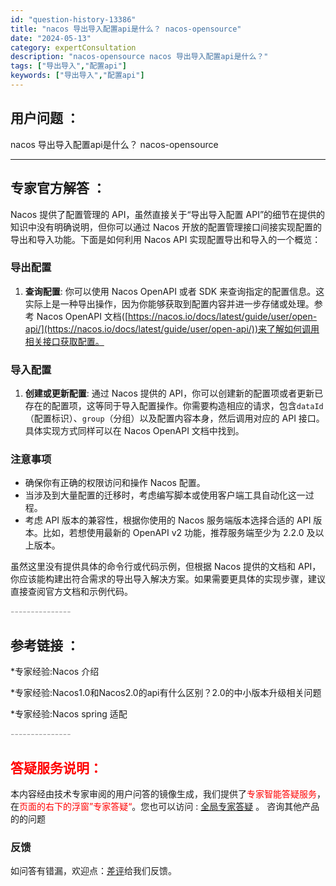 ```yaml
---
id: "question-history-13386"
title: "nacos 导出导入配置api是什么？ nacos-opensource"
date: "2024-05-13"
category: expertConsultation
description: "nacos-opensource nacos 导出导入配置api是什么？"
tags: ["导出导入","配置api"]
keywords: ["导出导入","配置api"]
---
```


## 用户问题 ： 
 nacos 导出导入配置api是什么？ nacos-opensource 

---------------
## 专家官方解答 ：

Nacos 提供了配置管理的 API，虽然直接关于“导出导入配置 API”的细节在提供的知识中没有明确说明，但你可以通过 Nacos 开放的配置管理接口间接实现配置的导出和导入功能。下面是如何利用 Nacos API 实现配置导出和导入的一个概览：

### 导出配置

1. **查询配置**: 你可以使用 Nacos OpenAPI 或者 SDK 来查询指定的配置信息。这实际上是一种导出操作，因为你能够获取到配置内容并进一步存储或处理。参考 Nacos OpenAPI 文档([https://nacos.io/docs/latest/guide/user/open-api/](https://nacos.io/docs/latest/guide/user/open-api/))来了解如何调用相关接口获取配置。

### 导入配置

1. **创建或更新配置**: 通过 Nacos 提供的 API，你可以创建新的配置项或者更新已存在的配置项，这等同于导入配置操作。你需要构造相应的请求，包含`dataId`（配置标识）、`group`（分组）以及配置内容本身，然后调用对应的 API 接口。具体实现方式同样可以在 Nacos OpenAPI 文档中找到。

### 注意事项

- 确保你有正确的权限访问和操作 Nacos 配置。
- 当涉及到大量配置的迁移时，考虑编写脚本或使用客户端工具自动化这一过程。
- 考虑 API 版本的兼容性，根据你使用的 Nacos 服务端版本选择合适的 API 版本。比如，若想使用最新的 OpenAPI v2 功能，推荐服务端至少为 2.2.0 及以上版本。

虽然这里没有提供具体的命令行或代码示例，但根据 Nacos 提供的文档和 API，你应该能构建出符合需求的导出导入解决方案。如果需要更具体的实现步骤，建议直接查阅官方文档和示例代码。


<font color="#949494">---------------</font> 


## 参考链接 ：

*专家经验:Nacos 介绍 
 
 *专家经验:Nacos1.0和Nacos2.0的api有什么区别？2.0的中小版本升级相关问题 
 
 *专家经验:Nacos spring 适配 


 <font color="#949494">---------------</font> 
 


## <font color="#FF0000">答疑服务说明：</font> 

本内容经由技术专家审阅的用户问答的镜像生成，我们提供了<font color="#FF0000">专家智能答疑服务</font>，在<font color="#FF0000">页面的右下的浮窗”专家答疑“</font>。您也可以访问 : [全局专家答疑](https://opensource.alibaba.com/chatBot) 。 咨询其他产品的的问题

### 反馈
如问答有错漏，欢迎点：[差评](https://ai.nacos.io/user/feedbackByEnhancerGradePOJOID?enhancerGradePOJOId=13398)给我们反馈。
